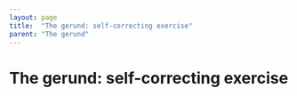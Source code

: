 ```yaml
---
layout: page
title:  "The gerund: self-correcting exercise"
parent: "The gerund"
---
```


# The gerund: self-correcting exercise
